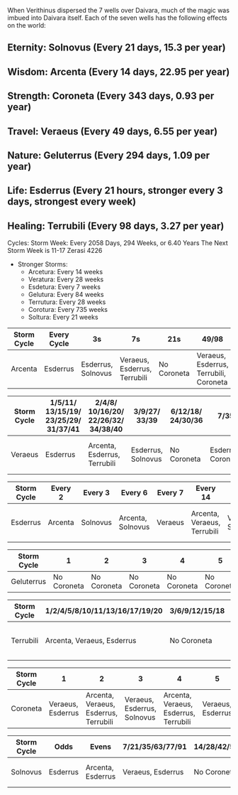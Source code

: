When Verithinus dispersed the 7 wells over Daivara, much of the magic was imbued into Daivara itself. Each of the seven wells has the following effects on the world:

Eternity: Solnovus (Every 21 days, 15.3 per year)
- 
Wisdom: Arcenta (Every 14 days, 22.95 per year)
- 
Strength: Coroneta (Every 343 days, 0.93 per year)
- 
Travel: Veraeus (Every 49 days, 6.55 per year)
- 
Nature: Geluterrus (Every 294 days, 1.09 per year)
- 
Life: Esderrus (Every 21 hours, stronger every 3 days, strongest every week)
- 
Healing: Terrubili (Every 98 days, 3.27 per year)
- 

Cycles:
Storm Week: Every 2058 Days, 294 Weeks, or 6.40 Years
	The Next Storm Week is 11-17 Zerasi 4226
- Stronger Storms:
	- Arcetura: Every 14 weeks
	- Veratura: Every 28 weeks
	- Esdetura: Every 7 weeks
	- Gelutura: Every 84 weeks
	- Terrutura: Every 28 weeks
	- Corotura: Every 735 weeks
	- Soltura: Every 21 weeks

| Storm Cycle | Every Cycle | 3s                 | 7s                           | 21s         | 49/98                                  | 147        |
| ----------- | ----------- | ------------------ | ---------------------------- | ----------- | -------------------------------------- | ---------- |
| Arcenta     | Esderrus    | Esderrus, Solnovus | Veraeus, Esderrus, Terrubili | No Coroneta | Veraeus, Esderrus, Terrubili, Coroneta | Storm Week |

| Storm Cycle | 1/5/11/ 13/15/19/ 23/25/29/ 31/37/41 | 2/4/8/ 10/16/20/ 22/26/32/ 34/38/40 | 3/9/27/ 33/39      | 6/12/18/ 24/30/36 | 7/35               | 14/28                                  | 21                           | 42         |
| ----------- | ------------------------------------ | ----------------------------------- | ------------------ | ----------------- | ------------------ | -------------------------------------- | ---------------------------- | ---------- |
| Veraeus     | Esderrus                             | Arcenta, Esderrus, Terrubili        | Esderrus, Solnovus | No Coroneta       | Esderrus, Coroneta | Arcenta, Esderrus, Terrubili, Coroneta | Esderrus, Coroneta, Solnovus | Storm Week |

| Storm Cycle | Every 2 | Every 3  | Every 6           | Every 7 | Every 14                    | Every 21          | Every 43    | 49/245            | 98/196                                | 147                         | 294        |
| ----------- | ------- | -------- | ----------------- | ------- | --------------------------- | ----------------- | ----------- | ----------------- | ------------------------------------- | --------------------------- | ---------- |
| Esderrus    | Arcenta | Solnovus | Arcenta, Solnovus | Veraeus | Arcenta, Veraeus, Terrubili | Veraeus, Solnovus | No Coroneta | Veraeus, Coroneta | Arcenta, Veraeus, Terrubili, Coroneta | Veraeus, Coroneta, Solnovus | Storm Week |

| Storm Cycle | 1           | 2           | 3           | 4           | 5           | 6           | 7          |
| ----------- | ----------- | ----------- | ----------- | ----------- | ----------- | ----------- | ---------- |
| Geluterrus  | No Coroneta | No Coroneta | No Coroneta | No Coroneta | No Coroneta | No Coroneta | Storm Week |

| Storm Cycle | 1/2/4/5/8/10/11/13/16/17/19/20 | 3/6/9/12/15/18 | 7/14                                 | 21         |
| ----------- | ------------------------------ | -------------- | ------------------------------------ | ---------- |
| Terrubili   | Arcenta, Veraeus, Esderrus     | No Coroneta    | Arcenta, Veraeus, Esderrus, Coroneta | Storm Week |

| Storm Cycle | 1                 | 2                                     | 3                           | 4                                     | 5                 | 6          |
| ----------- | ----------------- | ------------------------------------- | --------------------------- | ------------------------------------- | ----------------- | ---------- |
| Coroneta    | Veraeus, Esderrus | Arcenta, Veraeus, Esderrus, Terrubili | Veraeus, Esderrus, Solnovus | Arcenta, Veraeus, Esderrus, Terrubili | Veraeus, Esderrus | Storm Week |

| Storm Cycle | Odds     | Evens             | 7/21/35/63/77/91  | 14/28/42/56/70/84 | 49                          | 98         |
| ----------- | -------- | ----------------- | ----------------- | ----------------- | --------------------------- | ---------- |
| Solnovus    | Esderrus | Arcenta, Esderrus | Veraeus, Esderrus | No Coroneta       | Veraeus, Esderrus, Coroneta | Storm Week |
